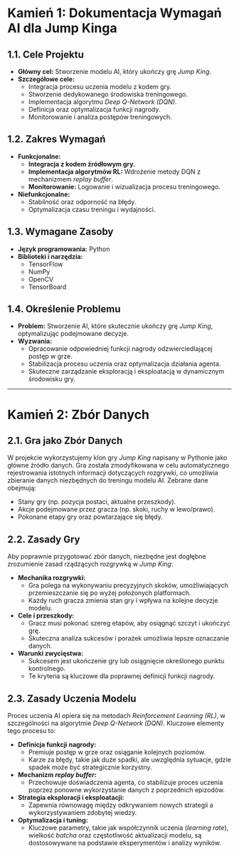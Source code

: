 # Kamień 1: Dokumentacja Wymagań AI dla Jump Kinga

## 1.1. Cele Projektu
- **Główny cel:** Stworzenie modelu AI, który ukończy grę *Jump King*.
- **Szczegółowe cele:**
  - Integracja procesu uczenia modelu z kodem gry.
  - Stworzenie dedykowanego środowiska treningowego.
  - Implementacja algorytmu *Deep Q-Network (DQN)*.
  - Definicja oraz optymalizacja funkcji nagrody.
  - Monitorowanie i analiza postępów treningowych.

## 1.2. Zakres Wymagań
- **Funkcjonalne:**
  - **Integracja z kodem źródłowym gry.**
  - **Implementacja algorytmów RL:** Wdrożenie metody DQN z mechanizmem *replay buffer*.
  - **Monitorowanie:** Logowanie i wizualizacja procesu treningowego.
- **Niefunkcjonalne:**
  - Stabilność oraz odporność na błędy.
  - Optymalizacja czasu treningu i wydajności.

## 1.3. Wymagane Zasoby
- **Język programowania:** Python
- **Biblioteki i narzędzia:**
  - TensorFlow
  - NumPy
  - OpenCV
  - TensorBoard

## 1.4. Określenie Problemu
- **Problem:**
  Stworzenie AI, które skutecznie ukończy grę *Jump King*, optymalizując podejmowane decyzje.
- **Wyzwania:**
  - Opracowanie odpowiedniej funkcji nagrody odzwierciedlającej postęp w grze.
  - Stabilizacja procesu uczenia oraz optymalizacja działania agenta.
  - Skuteczne zarządzanie eksploracją i eksploatacją w dynamicznym środowisku gry.

---

# Kamień 2: Zbór Danych

## 2.1. Gra jako Zbór Danych
W projekcie wykorzystujemy klon gry *Jump King* napisany w Pythonie jako główne źródło danych. Gra została zmodyfikowana w celu automatycznego rejestrowania istotnych informacji dotyczących rozgrywki, co umożliwia zbieranie danych niezbędnych do treningu modelu AI. Zebrane dane obejmują:
- Stany gry (np. pozycja postaci, aktualne przeszkody).
- Akcje podejmowane przez gracza (np. skoki, ruchy w lewo/prawo).
- Pokonane etapy gry oraz powtarzające się błędy.

## 2.2. Zasady Gry
Aby poprawnie przygotować zbór danych, niezbędne jest dogłębne zrozumienie zasad rządzących rozgrywką w *Jump King*:
- **Mechanika rozgrywki:**
  - Gra polega na wykonywaniu precyzyjnych skoków, umożliwiających przemieszczanie się po wyżej położonych platformach.
  - Każdy ruch gracza zmienia stan gry i wpływa na kolejne decyzje modelu.
- **Cele i przeszkody:**
  - Gracz musi pokonać szereg etapów, aby osiągnąć szczyt i ukończyć grę.
  - Skuteczna analiza sukcesów i porażek umożliwia lepsze oznaczanie danych.
- **Warunki zwycięstwa:**
  - Sukcesem jest ukończenie gry lub osiągnięcie określonego punktu kontrolnego.
  - Te kryteria są kluczowe dla poprawnej definicji funkcji nagrody.

## 2.3. Zasady Uczenia Modelu
Proces uczenia AI opiera się na metodach *Reinforcement Learning (RL)*, w szczególności na algorytmie *Deep Q-Network (DQN)*. Kluczowe elementy tego procesu to:
- **Definicja funkcji nagrody:**
  - Premiuje postęp w grze oraz osiąganie kolejnych poziomów.
  - Karze za błędy, takie jak duże spadki, ale uwzględnia sytuacje, gdzie spadek może być strategicznie korzystny.
- **Mechanizm *replay buffer*:**
  - Przechowuje doświadczenia agenta, co stabilizuje proces uczenia poprzez ponowne wykorzystanie danych z poprzednich epizodów.
- **Strategia eksploracji i eksploatacji:**
  - Zapewnia równowagę między odkrywaniem nowych strategii a wykorzystywaniem zdobytej wiedzy.
- **Optymalizacja i tuning:**
  - Kluczowe parametry, takie jak współczynnik uczenia (*learning rate*), wielkość *batcha* oraz częstotliwość aktualizacji modelu, są dostosowywane na podstawie eksperymentów i analizy wyników.

